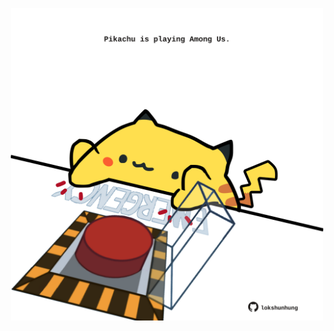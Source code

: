 <!-- built at 14/06/2025, 19:00:46 UTC -->
<p align="center">
  <img width="500" height="500" src="./ReadmeImage.svg">
</p>
